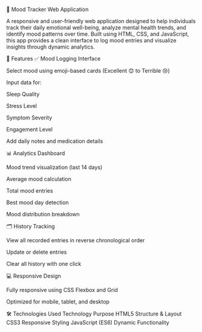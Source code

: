 🎯 Mood Tracker Web Application

A responsive and user-friendly web application designed to help individuals track their daily emotional well-being, analyze mental health trends, and identify mood patterns over time. Built using HTML, CSS, and JavaScript, this app provides a clean interface to log mood entries and visualize insights through dynamic analytics.

📌 Features
✅ Mood Logging Interface

Select mood using emoji-based cards (Excellent 😊 to Terrible 😢)

Input data for:

Sleep Quality

Stress Level

Symptom Severity

Engagement Level

Add daily notes and medication details

📊 Analytics Dashboard

Mood trend visualization (last 14 days)

Average mood calculation

Total mood entries

Best mood day detection

Mood distribution breakdown

🗂 History Tracking

View all recorded entries in reverse chronological order

Update or delete entries

Clear all history with one click

💻 Responsive Design

Fully responsive using CSS Flexbox and Grid

Optimized for mobile, tablet, and desktop

🛠️ Technologies Used
Technology   	     Purpose
HTML5	             Structure & Layout
CSS3	             Responsive Styling
JavaScript (ES6)	 Dynamic Functionality
